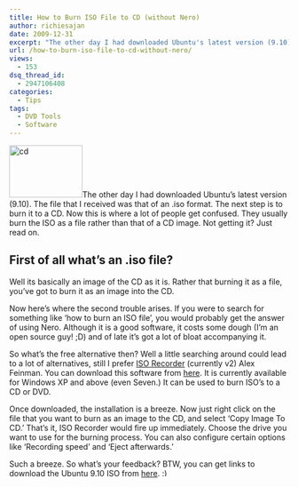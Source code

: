 ```yaml
---
title: How to Burn ISO File to CD (without Nero)
author: richiesajan
date: 2009-12-31
excerpt: "The other day I had downloaded Ubuntu's latest version (9.10). The file that I received was that of an .iso format. The next step is to burn it to a CD. Now this is where a lot of people get confused. They usually burn the ISO as a file rather than that of a CD image. Not getting it? Just read on."
url: /how-to-burn-iso-file-to-cd-without-nero/
views:
  - 153
dsq_thread_id:
  - 2947106408
categories:
  - Tips
tags:
  - DVD Tools
  - Software
---
```

<img class="alignleft size-full wp-image-18347" title="cd" src="http://cdn.devilsworkshop.org/files/2009/12/cd.jpeg" alt="cd" width="132" height="94" />The other day I had downloaded Ubuntu&#8217;s latest version (9.10). The file that I received was that of an .iso format. The next step is to burn it to a CD. Now this is where a lot of people get confused. They usually burn the ISO as a file rather than that of a CD image. Not getting it? Just read on.  
<!--more-->

## First of all what&#8217;s an .iso file?

Well its basically an image of the CD as it is. Rather that burning it as a file, you&#8217;ve got to burn it as an image into the CD.

Now here&#8217;s where the second trouble arises. If you were to search for something like &#8216;how to burn an ISO file&#8217;, you would probably get the answer of using Nero. Although it is a good software, it costs some dough (I&#8217;m an open source guy! ;D) and of late it&#8217;s got a lot of bloat accompanying it.

So what&#8217;s the free alternative then? Well a little searching around could lead to a lot of alternatives, still I prefer <a href="http://isorecorder.alexfeinman.com/isorecorder.htm" onclick="_gaq.push(['_trackEvent', 'outbound-article', 'http://isorecorder.alexfeinman.com/isorecorder.htm', 'ISO Recorder']);" >ISO Recorder</a> (currently v2) Alex Feinman. You can download this software from <a href="http://isorecorder.alexfeinman.com/isorecorder.htm" onclick="_gaq.push(['_trackEvent', 'outbound-article', 'http://isorecorder.alexfeinman.com/isorecorder.htm', 'here']);" >here</a>. It is currently available for Windows XP and above (even Seven.) It can be used to burn ISO&#8217;s to a CD or DVD.

Once downloaded, the installation is a breeze. Now just right click on the file that you want to burn as an image to the CD, and select &#8216;Copy Image To CD.&#8217; That&#8217;s it, ISO Recorder would fire up immediately. Choose the drive you want to use for the burning process. You can also configure certain options like &#8216;Recording speed&#8217; and &#8216;Eject afterwards.&#8217;

Such a breeze. So what&#8217;s your feedback? BTW, you can get links to download the Ubuntu 9.10 ISO from <a href="http://www.ubuntu.com/getubuntu/downloadmirrors" onclick="_gaq.push(['_trackEvent', 'outbound-article', 'http://www.ubuntu.com/getubuntu/downloadmirrors', 'here']);" >here</a>. <img src="http://devilsworkshop.org/wp-includes/images/smilies/simple-smile.png" alt=":)" class="wp-smiley" style="height: 1em; max-height: 1em;" />
